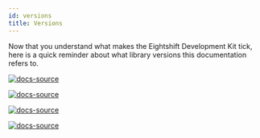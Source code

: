 ```yaml
---
id: versions
title: Versions
---
```


Now that you understand what makes the Eightshift Development Kit tick, here is a quick reminder about what library versions this documentation refers to.

[![docs-source](https://img.shields.io/badge/version--6.0.0-eightshift--boilerplate-red?style=for-the-badge&logo=)](https://github.com/infinum/eightshift-boilerplate/tree/6.0.0)

[![docs-source](https://img.shields.io/badge/version--6.0.0-eightshift--boilerplate--plugin-important?style=for-the-badge&logo=)](https://github.com/infinum/eightshift-boilerplate/tree/6.0.0)

[![docs-source](https://img.shields.io/badge/version--4.0.0-eightshift--libs-blue?style=for-the-badge&logo=)](https://github.com/infinum/eightshift-libs/tree/4.0.0)

[![docs-source](https://img.shields.io/badge/version--5.0.0-eightshift--frontend--libs-yellow?style=for-the-badge&logo=)](https://github.com/infinum/eightshift-frontend-libs/tree/5.0.0)

